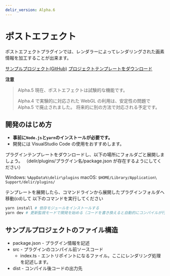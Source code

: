 ```yaml
---
delir_version: Alpha.6
---
```


# ポストエフェクト

ポストエフェクトプラグインでは、レンダラーによってレンダリングされた画素情報を加工することが出来ます。

[サンプルプロジェクト(GitHub)](https://github.com/ra-gg/Delir/tree/master/packages/delir-core/plugin-example)
[プロジェクトテンプレートをダウンロード](https://github.com/ra-gg/Delir/files/906748/plugin-example-88bd02b.zip)

**注意**

> Alpha.5 現在、ポストエフェクトは試験的な機能です。
>
> Alpha.4 で実験的に対応された WebGL の利用は、安定性の問題で Alpha.5 で廃止されました。
> 将来的に別の方法で対応される予定です。

## 開発のはじめ方

- **事前に`Node.js`と`yarn`のインストールが必要です。**
- 開発には VisualStudio Code の使用をおすすめします。

プラグインテンプレートをダウンロードし、以下の場所にフォルダごと展開しましょう。
（delir/plugins/プラグイン名/package.json が存在するようにしてください）

Windows: `%AppData%\delir\plugins`
macOS: `$HOME/Library/Application\ Support/delir/plugins/`

テンプレートを展開したら、コマンドラインから展開したプラグインフォルダへ移動(cd)して
以下のコマンドを実行してください

```sh
yarn install # 依存モジュールをインストールする
yarn dev # 更新監視モードで開発を始める（コードを書き換えると自動的にコンパイルが行われる）
```

## サンプルプロジェクトのファイル構造

- package.json - プラグイン情報を記述
- src - プラグインのコンパイル前ソースコード
  - index.ts - エントリポイントになるファイル。ここにレンダリング処理を記述します。
- dist - コンパイル後コードの出力先
